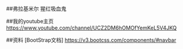 ##弗拉基米尔 猩红吸血鬼

##我的youtube主页 https://www.youtube.com/channel/UCZ2DM6hOMOfYemKeL5V4JKQ

##资料
[BootStrap文档] https://v3.bootcss.com/components/#navbar

